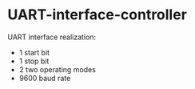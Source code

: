 # UART-interface-controller

UART interface realization:
 - 1 start bit
 - 1 stop bit
 - 2 two operating modes
 - 9600 baud rate

